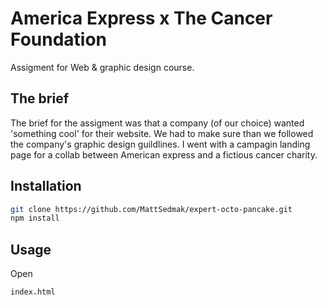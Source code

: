 # America Express x The Cancer Foundation

Assigment for Web & graphic design course.

## The brief

The brief for the assigment was that a company (of our choice) wanted 'something cool' for their website. We had to make sure than we followed the company's graphic design guildlines. I went with a campagin landing page for a collab between American express and a fictious cancer charity.

## Installation

```bash
git clone https://github.com/MattSedmak/expert-octo-pancake.git
npm install
```

## Usage

Open

```
index.html
```
